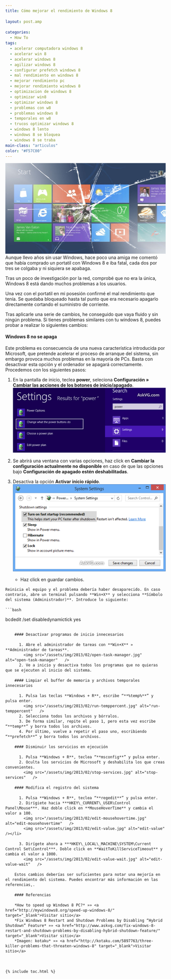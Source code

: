 ```yaml
---
title: Cómo mejorar el rendimiento de Windows 8

layout: post.amp

categories:
  - How To
tags:
  - acelerar computadora windows 8
  - acelerar win 8
  - acelerar windows 8
  - agilizar windows 8
  - configurar prefetch windows 8
  - mal rendimiento en windows 8
  - mejorar rendimiento pc
  - mejorar rendimiento windows 8
  - optimizacion de windows 8
  - optimizar win8
  - optimizar windows 8
  - problemas con w8
  - problemas windows 8
  - temporales en w8
  - trucos optimizar windows 8
  - windows 8 lento
  - windows 8 se bloquea
  - windows 8 se traba
main-class: "articulos"
color: "#F57C00"
---
```

<img src="/assets/img/2013/02/Windows8problem.jpg" alt="Windows8problem"   />  
Aunque llevo años sin usar Windows, hace poco una amiga me comentó que había comprado un portatil con Windows 8 e iba fatal, cada dos por tres se colgaba y ni siquiera se apabaga.

Tras un poco de investigación por la red, comprobé que no era la única, Windows 8 está dando muchos problemas a los usuarios.

Una vez con el portatil en mi posesión confirmé el mal rendimiento que tenía. Se quedaba bloqueado hasta tal punto que era necesario apagarlo directamente cortando el suministro de corriente.

Tras aplicarle una serie de cambios, he conseguido que vaya fluido y sin ningún problema. Si tienes problemas similares con tu windows 8, puedes probar a realizar lo siguientes cambios:  

<!--ad-->

#### Windows 8 no se apaga

Este problema es consecuencia de una nueva característica introducida por Microsoft, que pretende acelerar el proceso de arranque del sistema, sin embargo provoca muchos problemas en la mayoría de PCs. Basta con desactivar esta opción y el ordenador se apagará correctamente. Procedemos con los siguientes pasos:

  1. En la pantalla de inicio, teclea **power**, seleciona **Configuración » Cambiar las acciones de los botones de inicio/apagado**.  
    <img src="/assets/img/2013/02/Change_Power_Settings_Windows_8.png" alt="Change_Power_Settings_Windows_8"   />
  2. Se abrirá una ventana con varias opciones, haz click en **Cambiar la configuración actualmente no disponible** en caso de que las opciones bajo **Configuración de apagado estén deshabilitadas**.
  3. Desactiva la opción **Activar inicio rápido**.
    <img src="/assets/img/2013/02/Disable_Hybrid_Shutdown_Fast_Startup_Windows_8.png" alt="Disable_Hybrid_Shutdown_Fast_Startup_Windows_8"   /> </li>

      * Haz click en guardar cambios.</ol>

    Reinicia el equipo y el problema debería haber desaparecido. En caso contrario, abre un terminal pulsando **Win+X** y selecciona **Símbolo del sistema (Administrador)**. Introduce lo siguiente:

    ```bash
bcdedit /set disabledynamictick yes

```

    #### Desactivar programas de inicio innecesarios

      1. Abre el administrador de tareas con **Win+X** » **Administrador de tareas**.  
        <img src="/assets/img/2013/02/open-task-manager.jpg" alt="open-task-manager"   />
      2. Ve a inicio y desactiva todos los programas que no quieras que se ejecuten al inicio del sistema.

    #### Limpiar el buffer de memoria y archivos temporales innecesarios

      1. Pulsa las teclas **Windows + R**, escribe “**%temp%**” y pulsa enter.  
        <img src="/assets/img/2013/02/run-temppercent.jpg" alt="run-temppercent"   />
      2. Selecciona todos los archivos y bórralos.
      3. De forma similar, repite el paso 1, pero esta vez escribe “**temp**” y borra todos los archivos.
      4. Por último, vuelve a repetir el paso uno, escribiendo “**prefetch**” y borra todos los archívos.

    #### Disminuir los servicios en ejecución

      1. Pulsa **Windows + R**, teclea “**msconfig**” y pulsa enter.
      2. Oculta los servicios de Microsoft y deshabilita los que creas convenientes.  
        <img src="/assets/img/2013/02/stop-services.jpg" alt="stop-services"   />

    #### Modifica el registro del sistema

      1. Pulsa **Windows + R**, teclea “**regedit**” y pulsa enter.
      2. Dirígiete hacia ***HKEY\_CURRENT\_USER\Control Panel\Mouse***. Haz doble click en **MouseHoverTime** y cambia el valor a 100.  
        <img src="/assets/img/2013/02/edit-mousehovertime.jpg" alt="edit-mousehovertime"   />  
        <img src="/assets/img/2013/02/edit-value.jpg" alt="edit-value"   /></li>

      3. Dirígete ahora a ***HKEY\_LOCAL\_MACHINE\SYSTEM\Current Control Set\Control***. Doble click en **WaitToKillServiceTimeout** y cambia el valor a 1000.  
        <img src="/assets/img/2013/02/edit-value-wait.jpg" alt="edit-value-wait"   />

    Estos cambios deberías ser suficientes para notar una mejoría en el rendimiento del sistema. Puedes encontrar más información en las referencias,.

    #### Referencias

    *How to speed up Windows 8 PC?* »» <a href="http://mywindows8.org/speed-up-windows-8/" target="_blank">Visitar sitio</a>  
    *Fix Windows 8 Restart and Shutdown Problems by Disabling “Hybrid Shutdown” Feature* »» <a href="http://www.askvg.com/fix-windows-8-restart-and-shutdown-problems-by-disabling-hybrid-shutdown-feature/" target="_blank">Visitar sitio</a>  
    *Imagen: kotaku* »» <a href="http://kotaku.com/5897763/three-killer-problems-that-threaten-windows-8" target="_blank">Visitar sitio</a>



{% include toc.html %}
